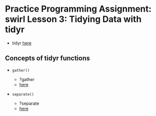 # Practice Programming Assignment: swirl Lesson 3: Tidying Data with tidyr
-  tidyr [here](https://www.rdocumentation.org/packages/tidyr/versions/0.8.3)
## Concepts of tidyr functions
- ``` gather() ``` 
  - ?gather
  - [here](http://127.0.0.1:15107/library/tidyr/html/gather.html)

- ``` separate() ```
  - ?separate
  - [here](http://127.0.0.1:15107/library/tidyr/html/separate.html)
